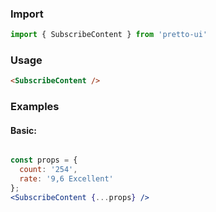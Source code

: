 ### Import
```js static
import { SubscribeContent } from 'pretto-ui'
```

### Usage
```html
<SubscribeContent />

```
### Examples
#### Basic:
```jsx

const props = {
  count: '254',
  rate: '9,6 Excellent'
};
<SubscribeContent {...props} />
```
